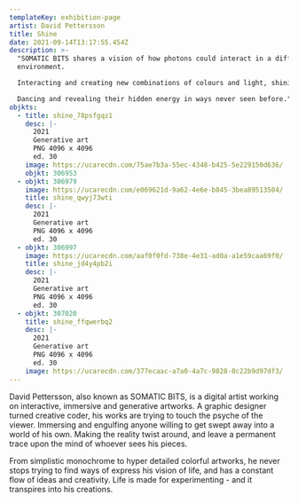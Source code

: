 ```yaml
---
templateKey: exhibition-page
artist: David Pettersson
title: Shine
date: 2021-09-14T13:17:55.454Z
description: >-
  "SOMATIC BITS shares a vision of how photons could interact in a different
  environment. 

  Interacting and creating new combinations of colours and light, shining through the spatial vacuum.

  Dancing and revealing their hidden energy in ways never seen before."
objkts:
  - title: shine_78psfgqz1
    desc: |-
      2021
      Generative art
      PNG 4096 x 4096
      ed. 30
    image: https://ucarecdn.com/75ae7b3a-55ec-4348-b425-5e229150d636/
    objkt: 306953
  - objkt: 306979
    image: https://ucarecdn.com/e069621d-9a62-4e6e-b845-3bea89513504/
    title: shine_qwyj73wti
    desc: |-
      2021
      Generative art
      PNG 4096 x 4096
      ed. 30
  - objkt: 306997
    image: https://ucarecdn.com/aaf0f0fd-738e-4e31-ad0a-a1e59caa69f0/
    title: shine_jd4y4pb2i
    desc: |-
      2021
      Generative art
      PNG 4096 x 4096
      ed. 30
  - objkt: 307020
    title: shine_ffqwerbq2
    desc: |-
      2021
      Generative art
      PNG 4096 x 4096
      ed. 30
    image: https://ucarecdn.com/377ecaac-a7a0-4a7c-9828-0c22b9d97df3/
---
```

David Pettersson, also known as SOMATIC BITS, is a digital artist working on interactive, immersive and generative artworks. A graphic designer turned creative coder, his works are trying to touch the psyche of the viewer. Immersing and engulfing anyone willing to get swept away into a world of his own. Making the reality twist around, and leave a permanent trace upon the mind of whoever sees his pieces. 

From simplistic monochrome to hyper detailed colorful artworks, he never stops trying to find ways of express his vision of life, and has a constant flow of ideas and creativity. Life is made for experimenting - and it transpires into his creations.